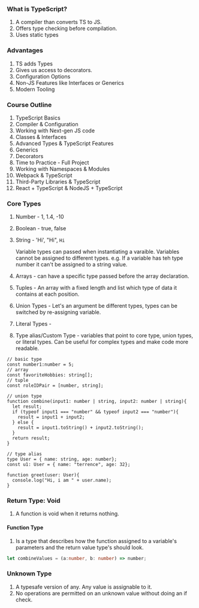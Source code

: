 ### What is TypeScript?

1. A compiler than converts TS to JS.
1. Offers type checking before compilation.
1. Uses static types

### Advantages

1. TS adds Types
2. Gives us access to decorators.
3. Configuration Options
4. Non-JS Features like Interfaces or Generics
5. Modern Tooling

### Course Outline

1. TypeScript Basics
2. Compiler & Configuration
3. Working with Next-gen JS code
4. Classes & Interfaces
5. Advanced Types & TypeScript Features
6. Generics
7. Decorators
8. Time to Practice - Full Project
9. Working with Namespaces & Modules
10. Webpack & TypeScript
11. Third-Party Libraries & TypeScript
12. React + TypeScript & NodeJS + TypeScript

### Core Types

1. Number - 1, 1.4, -10

2. Boolean - true, false

3. String - 'Hi', "Hi", ` Hi `

   Variable types can passed when instantiating a varaible. Variables cannot be assigned to different types. e.g. If a variable has teh type number it can't be assigned to a string value.

4. Arrays - can have a specific type passed before the array declaration.

5. Tuples - An array with a fixed length and list which type of data it contains at each position.

6. Union Types - Let's an argument be different types, types can be switched by re-assigning variable.

7. Literal Types - 

8. Type alias/Custom Type - variables that point to core type, union types, or literal types. Can be useful for complex types and make code more readable.

   

```tsx
// basic type
const number1:number = 5;
// array
const favoriteHobbies: string[];
// tuple 
const roleIDPair = [number, string];

// union type
function combine(input1: number | string, input2: number | string){
  let result;
  if (typeof input1 === "number" && typeof input2 === "number"){
    result = input1 + input2;
  } else {
    result = input1.toString() + input2.toString();
  }
  return result;
}

// type alias
type User = { name: string, age: number};
const u1: User = { name: "terrence", age: 32};

function greet(user: User){
  console.log("Hi, i am " + user.name);
}
```

### Return Type: Void

1. A function is void when it returns nothing.

#### Function Type

1. Is a type that describes how the function assigned to a variable's parameters and the return value type's should look.

```ts
let combineValues = (a:number, b: number) => number;
```

### Unknown Type

1. A typesafe version of any. Any value is assignable to it. 
2. No operations are permitted on an unknown value without doing an if check.
